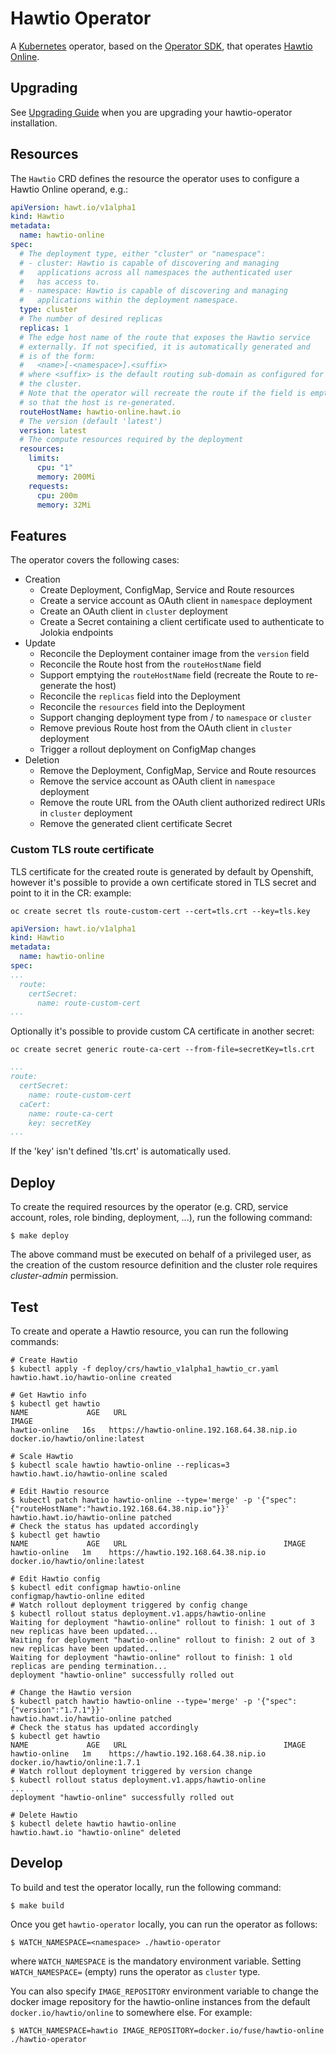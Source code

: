 # Hawtio Operator

A [Kubernetes](https://kubernetes.io) operator, based on the [Operator SDK](https://sdk.operatorframework.io), that operates [Hawtio Online](https://github.com/hawtio/hawtio-online).

## Upgrading

See [Upgrading Guide](docs/upgrading.md) when you are upgrading your hawtio-operator installation.

## Resources

The `Hawtio` CRD defines the resource the operator uses to configure a Hawtio Online operand, e.g.:

```yaml
apiVersion: hawt.io/v1alpha1
kind: Hawtio
metadata:
  name: hawtio-online
spec:
  # The deployment type, either "cluster" or "namespace":
  # - cluster: Hawtio is capable of discovering and managing
  #   applications across all namespaces the authenticated user
  #   has access to.
  # - namespace: Hawtio is capable of discovering and managing
  #   applications within the deployment namespace.
  type: cluster
  # The number of desired replicas
  replicas: 1
  # The edge host name of the route that exposes the Hawtio service
  # externally. If not specified, it is automatically generated and
  # is of the form:
  #   <name>[-<namespace>].<suffix>
  # where <suffix> is the default routing sub-domain as configured for
  # the cluster.
  # Note that the operator will recreate the route if the field is emptied,
  # so that the host is re-generated.
  routeHostName: hawtio-online.hawt.io
  # The version (default 'latest')
  version: latest
  # The compute resources required by the deployment
  resources:
    limits:
      cpu: "1"
      memory: 200Mi
    requests:
      cpu: 200m
      memory: 32Mi
```

## Features

The operator covers the following cases:

* Creation
  * Create Deployment, ConfigMap, Service and Route resources
  * Create a service account as OAuth client in `namespace` deployment
  * Create an OAuth client in `cluster` deployment
  * Create a Secret containing a client certificate used to authenticate to Jolokia endpoints
* Update
  * Reconcile the Deployment container image from the `version` field
  * Reconcile the Route host from the `routeHostName` field
  * Support emptying the `routeHostName` field (recreate the Route to re-generate the host)
  * Reconcile the `replicas` field into the Deployment
  * Reconcile the `resources` field into the Deployment
  * Support changing deployment type from / to `namespace` or `cluster`
  * Remove previous Route host from the OAuth client in `cluster` deployment
  * Trigger a rollout deployment on ConfigMap changes
* Deletion
  * Remove the Deployment, ConfigMap, Service and Route resources
  * Remove the service account as OAuth client in `namespace` deployment
  * Remove the route URL from the OAuth client authorized redirect URIs in `cluster` deployment
  * Remove the generated client certificate Secret

### Custom TLS route certificate
TLS certificate for the created route is generated by default by Openshift, however it's possible to provide 
a own certificate stored in TLS secret and point to it in the CR:
example:
```
oc create secret tls route-custom-cert --cert=tls.crt --key=tls.key
```
```yaml
apiVersion: hawt.io/v1alpha1
kind: Hawtio
metadata:
  name: hawtio-online
spec:
...
  route:
    certSecret:
      name: route-custom-cert
... 
```
Optionally it's possible to provide custom CA certificate in another secret:
```
oc create secret generic route-ca-cert --from-file=secretKey=tls.crt
```
```yaml
...
route:
  certSecret:
    name: route-custom-cert
  caCert:
    name: route-ca-cert
    key: secretKey
...
```
If the 'key' isn't defined 'tls.crt' is automatically used.
## Deploy

To create the required resources by the operator (e.g. CRD, service account, roles, role binding, deployment, ...), run the following command:

```console
$ make deploy
```

The above command must be executed on behalf of a privileged user, as the creation of the custom resource definition and the cluster role requires _cluster-admin_ permission.

## Test

To create and operate a Hawtio resource, you can run the following commands:

```console
# Create Hawtio
$ kubectl apply -f deploy/crs/hawtio_v1alpha1_hawtio_cr.yaml
hawtio.hawt.io/hawtio-online created

# Get Hawtio info
$ kubectl get hawtio
NAME             AGE   URL                                           IMAGE
hawtio-online   16s   https://hawtio-online.192.168.64.38.nip.io   docker.io/hawtio/online:latest

# Scale Hawtio
$ kubectl scale hawtio hawtio-online --replicas=3
hawtio.hawt.io/hawtio-online scaled

# Edit Hawtio resource
$ kubectl patch hawtio hawtio-online --type='merge' -p '{"spec":{"routeHostName":"hawtio.192.168.64.38.nip.io"}}'
hawtio.hawt.io/hawtio-online patched
# Check the status has updated accordingly
$ kubectl get hawtio
NAME             AGE   URL                                   IMAGE
hawtio-online   1m    https://hawtio.192.168.64.38.nip.io   docker.io/hawtio/online:latest

# Edit Hawtio config
$ kubectl edit configmap hawtio-online
configmap/hawtio-online edited
# Watch rollout deployment triggered by config change
$ kubectl rollout status deployment.v1.apps/hawtio-online
Waiting for deployment "hawtio-online" rollout to finish: 1 out of 3 new replicas have been updated...
Waiting for deployment "hawtio-online" rollout to finish: 2 out of 3 new replicas have been updated...
Waiting for deployment "hawtio-online" rollout to finish: 1 old replicas are pending termination...
deployment "hawtio-online" successfully rolled out

# Change the Hawtio version
$ kubectl patch hawtio hawtio-online --type='merge' -p '{"spec":{"version":"1.7.1"}}'
hawtio.hawt.io/hawtio-online patched
# Check the status has updated accordingly
$ kubectl get hawtio
NAME             AGE   URL                                   IMAGE
hawtio-online   1m    https://hawtio.192.168.64.38.nip.io   docker.io/hawtio/online:1.7.1
# Watch rollout deployment triggered by version change
$ kubectl rollout status deployment.v1.apps/hawtio-online
...
deployment "hawtio-online" successfully rolled out

# Delete Hawtio
$ kubectl delete hawtio hawtio-online
hawtio.hawt.io "hawtio-online" deleted
```

## Develop

To build and test the operator locally, run the following command:

```console
$ make build
```

Once you get `hawtio-operator` locally, you can run the operator as follows:

```console
$ WATCH_NAMESPACE=<namespace> ./hawtio-operator
```

where `WATCH_NAMESPACE` is the mandatory environment variable. Setting `WATCH_NAMESPACE=` (empty) runs the operator as `cluster` type.

You can also specify `IMAGE_REPOSITORY` environment variable to change the docker image repository for the hawtio-online instances from the default `docker.io/hawtio/online` to somewhere else. For example:

```console
$ WATCH_NAMESPACE=hawtio IMAGE_REPOSITORY=docker.io/fuse/hawtio-online ./hawtio-operator
```
